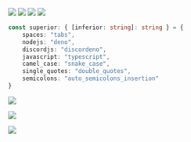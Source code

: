 [![](https://badgen.net/badge/lts372005/2021.10.12.1/green)](https://calver.org) [![](https://badgen.net/badge/bot/2021.10.12.1/green)](https://github.com/lts372005/bot) [![](https://badgen.net/badge/torturer/02021.10.12.1/green)](https://github.com/lts372005/torturer) [![](https://badgen.net/badge/discordeno-kingdoms/2021.10.12.1/green)](https://github.com/lts372005/discordeno-kingdoms)

```ts
const superior: { [inferior: string]: string } = {
	spaces: "tabs",
	nodejs: "deno",
	discordjs: "discordeno",
	javascript: "typescript",
	camel_case: "snake_case",
	single_quotes: "double_quotes",
	semicolons: "auto_semicolons_insertion"
}
```

[![](https://github-readme-stats.vercel.app/api?username=lts372005&title_color=00ff00&text_color=00ff00&icon_color=00ff00&bg_color=121212&show_icons=true&include_all_commits=true&count_private=true)](https://github.com/anuraghazra/github-readme-stats)

[![](https://github-readme-stats.vercel.app/api/top-langs/?username=lts372005&title_color=00ff00&text_color=00ff00&bg_color=121212&layout=compact)](https://github.com/anuraghazra/github-readme-stats)

[![](https://github-readme-stats.vercel.app/api/wakatime?username=@lts372005&title_color=00ff00&text_color=00ff00&bg_color=121212&layout=compact)](https://github.com/anuraghazra/github-readme-stats)
